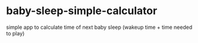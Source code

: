 # baby-sleep-simple-calculator
simple app to calculate time of next baby sleep (wakeup time + time needed to play)
